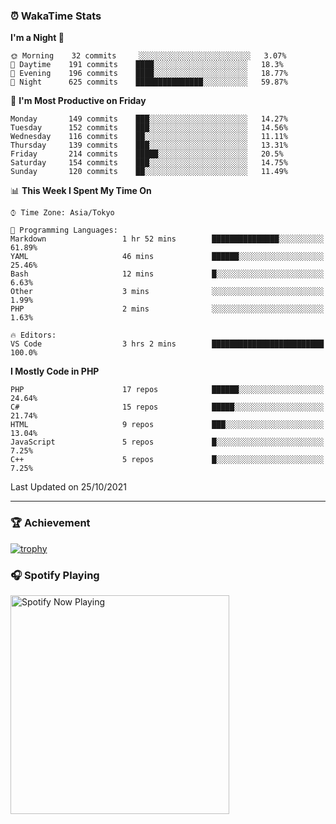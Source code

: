 ### ⏰ WakaTime Stats


<!--START_SECTION:waka-->
**I'm a Night 🦉** 

```text
🌞 Morning    32 commits     ░░░░░░░░░░░░░░░░░░░░░░░░░   3.07% 
🌆 Daytime    191 commits    ████░░░░░░░░░░░░░░░░░░░░░   18.3% 
🌃 Evening    196 commits    ████░░░░░░░░░░░░░░░░░░░░░   18.77% 
🌙 Night      625 commits    ███████████████░░░░░░░░░░   59.87%

```
📅 **I'm Most Productive on Friday** 

```text
Monday       149 commits    ███░░░░░░░░░░░░░░░░░░░░░░   14.27% 
Tuesday      152 commits    ███░░░░░░░░░░░░░░░░░░░░░░   14.56% 
Wednesday    116 commits    ██░░░░░░░░░░░░░░░░░░░░░░░   11.11% 
Thursday     139 commits    ███░░░░░░░░░░░░░░░░░░░░░░   13.31% 
Friday       214 commits    █████░░░░░░░░░░░░░░░░░░░░   20.5% 
Saturday     154 commits    ███░░░░░░░░░░░░░░░░░░░░░░   14.75% 
Sunday       120 commits    ██░░░░░░░░░░░░░░░░░░░░░░░   11.49%

```


📊 **This Week I Spent My Time On** 

```text
⌚︎ Time Zone: Asia/Tokyo

💬 Programming Languages: 
Markdown                 1 hr 52 mins        ███████████████░░░░░░░░░░   61.89% 
YAML                     46 mins             ██████░░░░░░░░░░░░░░░░░░░   25.46% 
Bash                     12 mins             █░░░░░░░░░░░░░░░░░░░░░░░░   6.63% 
Other                    3 mins              ░░░░░░░░░░░░░░░░░░░░░░░░░   1.99% 
PHP                      2 mins              ░░░░░░░░░░░░░░░░░░░░░░░░░   1.63%

🔥 Editors: 
VS Code                  3 hrs 2 mins        █████████████████████████   100.0%

```

**I Mostly Code in PHP** 

```text
PHP                      17 repos            ██████░░░░░░░░░░░░░░░░░░░   24.64% 
C#                       15 repos            █████░░░░░░░░░░░░░░░░░░░░   21.74% 
HTML                     9 repos             ███░░░░░░░░░░░░░░░░░░░░░░   13.04% 
JavaScript               5 repos             █░░░░░░░░░░░░░░░░░░░░░░░░   7.25% 
C++                      5 repos             █░░░░░░░░░░░░░░░░░░░░░░░░   7.25%

```



 Last Updated on 25/10/2021
<!--END_SECTION:waka-->

---

### 🏆 Achievement

[![trophy](https://github-profile-trophy.vercel.app/?username=Slime-hatena&theme=flat&no-bg=true&no-frame=true&column=8)](https://github.com/ryo-ma/github-profile-trophy)

### 🎧 Spotify Playing

[<img src="https://spotify-now-playing-slime-hatena.vercel.app/api/spotify-playing" alt="Spotify Now Playing" width="350" />](https://open.spotify.com/user/slime_hatena)

<!--
**Slime-hatena/Slime-hatena** is a ✨ _special_ ✨ repository because its `README.md` (this file) appears on your GitHub profile.

Here are some ideas to get you started:

- 🔭 I’m currently working on ...
- 🌱 I’m currently learning ...
- 👯 I’m looking to collaborate on ...
- 🤔 I’m looking for help with ...
- 💬 Ask me about ...
- 📫 How to reach me: ...
- 😄 Pronouns: ...
- ⚡ Fun fact: ...
-->
